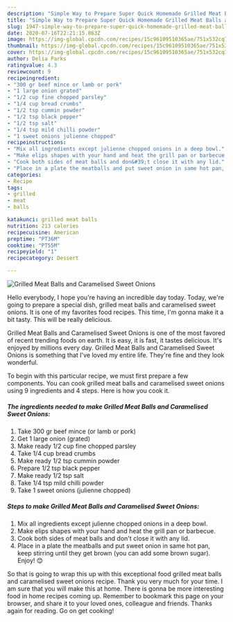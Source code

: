```yaml
---
description: "Simple Way to Prepare Super Quick Homemade Grilled Meat Balls and Caramelised Sweet Onions"
title: "Simple Way to Prepare Super Quick Homemade Grilled Meat Balls and Caramelised Sweet Onions"
slug: 1947-simple-way-to-prepare-super-quick-homemade-grilled-meat-balls-and-caramelised-sweet-onions
date: 2020-07-16T22:21:15.863Z
image: https://img-global.cpcdn.com/recipes/15c96109510365ae/751x532cq70/grilled-meat-balls-and-caramelised-sweet-onions-recipe-main-photo.jpg
thumbnail: https://img-global.cpcdn.com/recipes/15c96109510365ae/751x532cq70/grilled-meat-balls-and-caramelised-sweet-onions-recipe-main-photo.jpg
cover: https://img-global.cpcdn.com/recipes/15c96109510365ae/751x532cq70/grilled-meat-balls-and-caramelised-sweet-onions-recipe-main-photo.jpg
author: Delia Parks
ratingvalue: 4.3
reviewcount: 9
recipeingredient:
- "300 gr beef mince or lamb or pork"
- "1 large onion grated"
- "1/2 cup fine chopped parsley"
- "1/4 cup bread crumbs"
- "1/2 tsp cummin powder"
- "1/2 tsp black pepper"
- "1/2 tsp salt"
- "1/4 tsp mild chilli powder"
- "1 sweet onions julienne chopped"
recipeinstructions:
- "Mix all ingredients except julienne chopped onions in a deep bowl."
- "Make elips shapes with your hand and heat the grill pan or barbecue."
- "Cook both sides of meat balls and don&#39;t close it with any lid."
- "Place in a plate the meatballs and put sweet onion in same hot pan, keep stirring until they get brown (you can add some brown sugar). Enjoy! 😊"
categories:
- Recipe
tags:
- grilled
- meat
- balls

katakunci: grilled meat balls 
nutrition: 213 calories
recipecuisine: American
preptime: "PT36M"
cooktime: "PT55M"
recipeyield: "1"
recipecategory: Dessert

---
```



![Grilled Meat Balls and Caramelised Sweet Onions](https://img-global.cpcdn.com/recipes/15c96109510365ae/751x532cq70/grilled-meat-balls-and-caramelised-sweet-onions-recipe-main-photo.jpg)

Hello everybody, I hope you're having an incredible day today. Today, we're going to prepare a special dish, grilled meat balls and caramelised sweet onions. It is one of my favorites food recipes. This time, I'm gonna make it a bit tasty. This will be really delicious.

Grilled Meat Balls and Caramelised Sweet Onions is one of the most favored of recent trending foods on earth. It is easy, it is fast, it tastes delicious. It's enjoyed by millions every day. Grilled Meat Balls and Caramelised Sweet Onions is something that I've loved my entire life. They're fine and they look wonderful.




To begin with this particular recipe, we must first prepare a few components. You can cook grilled meat balls and caramelised sweet onions using 9 ingredients and 4 steps. Here is how you cook it.

<!--inarticleads1-->

##### The ingredients needed to make Grilled Meat Balls and Caramelised Sweet Onions:

1. Take 300 gr beef mince (or lamb or pork)
1. Get 1 large onion (grated)
1. Make ready 1/2 cup fine chopped parsley
1. Take 1/4 cup bread crumbs
1. Make ready 1/2 tsp cummin powder
1. Prepare 1/2 tsp black pepper
1. Make ready 1/2 tsp salt
1. Take 1/4 tsp mild chilli powder
1. Take 1 sweet onions (julienne chopped)




<!--inarticleads2-->

##### Steps to make Grilled Meat Balls and Caramelised Sweet Onions:

1. Mix all ingredients except julienne chopped onions in a deep bowl.
1. Make elips shapes with your hand and heat the grill pan or barbecue.
1. Cook both sides of meat balls and don&#39;t close it with any lid.
1. Place in a plate the meatballs and put sweet onion in same hot pan, keep stirring until they get brown (you can add some brown sugar). Enjoy! 😊




So that is going to wrap this up with this exceptional food grilled meat balls and caramelised sweet onions recipe. Thank you very much for your time. I am sure that you will make this at home. There is gonna be more interesting food in home recipes coming up. Remember to bookmark this page on your browser, and share it to your loved ones, colleague and friends. Thanks again for reading. Go on get cooking!
